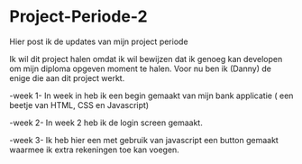 # Project-Periode-2
Hier post ik de updates van mijn project periode

Ik wil dit project halen omdat ik wil bewijzen dat ik genoeg kan developen om mijn diploma opgeven moment te halen.
Voor nu ben ik (Danny) de enige die aan dit project werkt.

-week 1-
In week in heb ik een begin gemaakt van mijn bank applicatie ( een beetje van HTML, CSS en Javascript)

-week 2-
In week 2 heb ik de login screen gemaakt.

-week 3-
Ik heb hier een met gebruik van javascript een button gemaakt waarmee ik extra rekeningen toe kan voegen.
